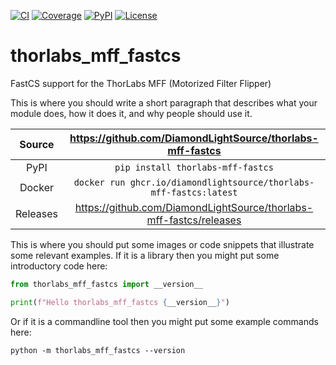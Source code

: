 [![CI](https://github.com/DiamondLightSource/thorlabs-mff-fastcs/actions/workflows/ci.yml/badge.svg)](https://github.com/DiamondLightSource/thorlabs-mff-fastcs/actions/workflows/ci.yml)
[![Coverage](https://codecov.io/gh/DiamondLightSource/thorlabs-mff-fastcs/branch/main/graph/badge.svg)](https://codecov.io/gh/DiamondLightSource/thorlabs-mff-fastcs)
[![PyPI](https://img.shields.io/pypi/v/thorlabs-mff-fastcs.svg)](https://pypi.org/project/thorlabs-mff-fastcs)
[![License](https://img.shields.io/badge/License-Apache%202.0-blue.svg)](https://opensource.org/licenses/Apache-2.0)

# thorlabs_mff_fastcs

FastCS support for the ThorLabs MFF (Motorized Filter Flipper)

This is where you should write a short paragraph that describes what your module does,
how it does it, and why people should use it.

Source          | <https://github.com/DiamondLightSource/thorlabs-mff-fastcs>
:---:           | :---:
PyPI            | `pip install thorlabs-mff-fastcs`
Docker          | `docker run ghcr.io/diamondlightsource/thorlabs-mff-fastcs:latest`
Releases        | <https://github.com/DiamondLightSource/thorlabs-mff-fastcs/releases>

This is where you should put some images or code snippets that illustrate
some relevant examples. If it is a library then you might put some
introductory code here:

```python
from thorlabs_mff_fastcs import __version__

print(f"Hello thorlabs_mff_fastcs {__version__}")
```

Or if it is a commandline tool then you might put some example commands here:

```
python -m thorlabs_mff_fastcs --version
```
